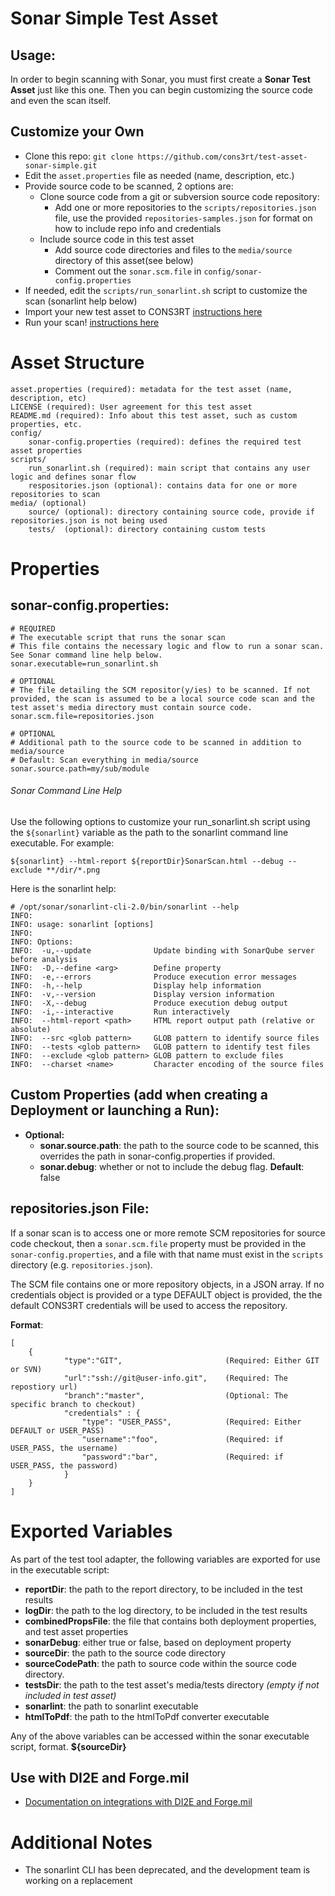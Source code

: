 # Sonar Simple Test Asset

## Usage:

In order to begin scanning with Sonar, you must first create a **Sonar Test Asset** just like this one. Then you can 
begin customizing the source code and even the scan itself.

## Customize your Own

* Clone this repo: `git clone https://github.com/cons3rt/test-asset-sonar-simple.git`
* Edit the `asset.properties` file as needed (name, description, etc.)
* Provide source code to be scanned, 2 options are:
  * Clone source code from a git or subversion source code repository:
    * Add one or more repositories to the `scripts/repositories.json` file, use the 
    provided `repositories-samples.json` for format on how to include repo info and credentials
  * Include source code in this test asset
    * Add source code directories and files to the `media/source` directory of this asset(see below)
    * Comment out the `sonar.scm.file` in `config/sonar-config.properties`
* If needed, edit the `scripts/run_sonarlint.sh` script to customize the scan (sonarlint help below)
* Import your new test asset to CONS3RT [instructions here](https://kb.cons3rt.com/kb/elastic-tests/import-a-test-asset)
* Run your scan! [instructions here](https://kb.cons3rt.com/articles/sonar-scans)

# Asset Structure

~~~
asset.properties (required): metadata for the test asset (name, description, etc)
LICENSE (required): User agreement for this test asset
README.md (required): Info about this test asset, such as custom properties, etc.
config/ 
    sonar-config.properties (required): defines the required test asset properties
scripts/
    run_sonarlint.sh (required): main script that contains any user logic and defines sonar flow 
    respositories.json (optional): contains data for one or more repositories to scan
media/ (optional)
    source/ (optional): directory containing source code, provide if repositories.json is not being used
    tests/  (optional): directory containing custom tests
~~~

# Properties

## sonar-config.properties:

~~~
# REQUIRED
# The executable script that runs the sonar scan
# This file contains the necessary logic and flow to run a sonar scan. See Sonar command line help below.
sonar.executable=run_sonarlint.sh

# OPTIONAL
# The file detailing the SCM repositor(y/ies) to be scanned. If not provided, the scan is assumed to be a local source code scan and the test asset's media directory must contain source code.
sonar.scm.file=repositories.json

# OPTIONAL
# Additional path to the source code to be scanned in addition to media/source
# Default: Scan everything in media/source
sonar.source.path=my/sub/module
~~~

###### Sonar Command Line Help

Use the following options to customize your run_sonarlint.sh script using the `${sonarlint}` variable as the 
path to the sonarlint command line executable.  For example:

`${sonarlint} --html-report ${reportDir}SonarScan.html --debug --exclude **/dir/*.png`

Here is the sonarlint help:

~~~
# /opt/sonar/sonarlint-cli-2.0/bin/sonarlint --help
INFO: 
INFO: usage: sonarlint [options]
INFO: 
INFO: Options:
INFO:  -u,--update              Update binding with SonarQube server before analysis
INFO:  -D,--define <arg>        Define property
INFO:  -e,--errors              Produce execution error messages
INFO:  -h,--help                Display help information
INFO:  -v,--version             Display version information
INFO:  -X,--debug               Produce execution debug output
INFO:  -i,--interactive         Run interactively
INFO:  --html-report <path>     HTML report output path (relative or absolute)
INFO:  --src <glob pattern>     GLOB pattern to identify source files
INFO:  --tests <glob pattern>   GLOB pattern to identify test files
INFO:  --exclude <glob pattern> GLOB pattern to exclude files
INFO:  --charset <name>         Character encoding of the source files
~~~

## Custom Properties (add when creating a Deployment or launching a Run):
*   **Optional:**
    *   **sonar.source.path**: the path to the source code to be scanned, this overrides the path in 
    sonar-config.properties if provided.
    *   **sonar.debug**: whether or not to include the debug flag. **Default**: false

## repositories.json File:

If a sonar scan is to access one or more remote SCM repositories for source code checkout, then a `sonar.scm.file` 
property must be provided in the `sonar-config.properties`, and a file with that name must exist in 
the `scripts` directory (e.g. `repositories.json`).

The SCM file contains one or more repository objects, in a JSON array. If no credentials object is provided or 
a type DEFAULT object is provided, the the default CONS3RT credentials will be used to access the repository. 

**Format**: 

    [
        {
                "type":"GIT",                       (Required: Either GIT or SVN)
                "url":"ssh://git@user-info.git",    (Required: The repostiory url)
                "branch":"master",                  (Optional: The specific branch to checkout)                
                "credentials" : {                   
                    "type": "USER_PASS",            (Required: Either DEFAULT or USER_PASS) 
                    "username":"foo",               (Required: if USER_PASS, the username)
                    "password":"bar",               (Required: if USER_PASS, the password)
                }
        }
    ]
    
# Exported Variables

As part of the test tool adapter, the following variables are exported for use in the executable script:

*   **reportDir**: the path to the report directory, to be included in the test results
*   **logDir**: the path to the log directory, to be included in the test results
*   **combinedPropsFile**: the file that contains both deployment properties, and test asset properties
*   **sonarDebug**: either true or false, based on deployment property
*   **sourceDir**: the path to the source code directory
*   **sourceCodePath**: the path to source code within the source code directory.
*   **testsDir**: the path to the test asset's media/tests directory _(empty if not included in test asset)_
*   **sonarlint**: the path to sonarlint executable
*   **htmlToPdf**: the path to the htmlToPdf converter executable

Any of the above variables can be accessed within the sonar executable script, format. **${sourceDir}**

## Use with DI2E and Forge.mil

* [Documentation on integrations with DI2E and Forge.mil](https://kb.cons3rt.com/articles/source-code-accounts/)

# Additional Notes

* The sonarlint CLI has been deprecated, and the development team is working on a replacement
